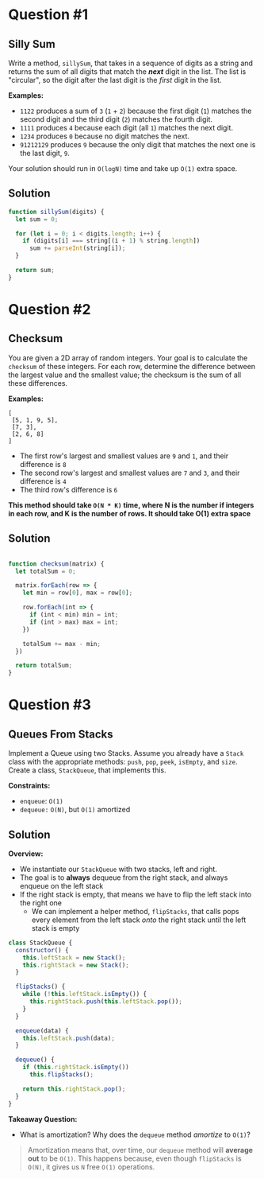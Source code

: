 # Question \#1
## Silly Sum

Write a method, `sillySum`, that takes in a sequence of digits as a string and returns the sum of all digits that match the **_next_** digit in the list. The list is "circular", so the digit after the last digit is the *first* digit in the list.

**Examples:**

- `1122` produces a sum of `3` (`1` + `2`) because the first digit (`1`) matches the second digit and the third digit (`2`) matches the fourth digit.
- `1111` produces `4` because each digit (all `1`) matches the next digit.
- `1234` produces `0` because no digit matches the next.
- `91212129` produces `9` because the only digit that matches the next one is the last digit, `9`.

Your solution should run in `O(logN)` time and take up `O(1)` extra space.

## Solution

```js
function sillySum(digits) {
  let sum = 0;

  for (let i = 0; i < digits.length; i++) {
    if (digits[i] === string[(i + 1) % string.length])
      sum += parseInt(string[i]);
  }

  return sum;
}
```

# Question \#2
## Checksum

You are given a 2D array of random integers. Your goal is to calculate the `checksum` of these integers. For each row, determine the difference between the largest value and the smallest value; the checksum is the sum of all these differences.

**Examples:**

```
[
 [5, 1, 9, 5],
 [7, 3],
 [2, 6, 8]
]
```

* The first row's largest and smallest values are `9` and `1`, and their difference is `8`
* The second row's largest and smallest values are `7` and `3`, and their difference is `4`
* The third row's difference is `6`

**This method should take `O(N * K)` time, where N is the number if integers in each row, and K is the number of rows. It should take O(1) extra space**

## Solution

```js

function checksum(matrix) {
  let totalSum = 0;

  matrix.forEach(row => {
    let min = row[0], max = row[0];

    row.forEach(int => {
      if (int < min) min = int;
      if (int > max) max = int;
    })

    totalSum += max - min;
  })

  return totalSum;
}
```

# Question \#3
## Queues From Stacks

Implement a Queue using two Stacks. Assume you already have a `Stack` class with the appropriate methods: `push`, `pop`, `peek`, `isEmpty`, and `size`. Create a class, `StackQueue`, that implements this.

**Constraints:**

* `enqueue`: `O(1)`
* `dequeue:` `O(N)`, but `O(1)` amortized

## Solution

**Overview:**
* We instantiate our `StackQueue` with two stacks, left and right.
* The goal is to **always** dequeue from the right stack, and always enqueue on the left stack
* If the right stack is empty, that means we have to flip the left stack into the right one
  * We can implement a helper method, `flipStacks`, that calls pops every element from the left stack _onto_ the right stack until the left stack is empty  

```js
class StackQueue {
  constructor() {
    this.leftStack = new Stack();
    this.rightStack = new Stack();
  }

  flipStacks() {
    while (!this.leftStack.isEmpty()) {
      this.rightStack.push(this.leftStack.pop());
    }
  }

  enqueue(data) {
    this.leftStack.push(data);
  }

  dequeue() {
    if (this.rightStack.isEmpty())
      this.flipStacks();

    return this.rightStack.pop();
  }
}
```

**Takeaway Question:**
* What is amortization? Why does the `dequeue` method _amortize_ to `O(1)`?
> Amortization means that, over time, our `dequeue` method will **average out** to be `O(1)`. This happens because, even though `flipStacks` is `O(N)`, it gives us `N` free `O(1)` operations.
